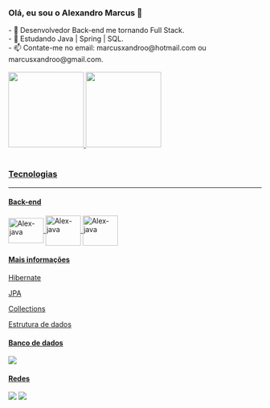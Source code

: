 ### Olá, eu sou o Alexandro Marcus  👋

<!--
**AlexandroMarcus/AlexandroMarcus** is a ✨ _special_ ✨ repository because its `README.md` (this file) appears on your GitHub profile.
-->

<section class="apresentacao">
- 🚀 Desenvolvedor Back-end me tornando Full Stack.
 <br>
- 🌱 Estudando Java | Spring | SQL.
 <br>
- 📫 Contate-me no email:  marcusxandroo@hotmail.com ou marcusxandroo@gmail.com.
<section><!--apresentacao-->

<br/>

<section class="info" align="left">
 <a href="https://github.com/AlexandroMarcus">
 <img height="150em" src="https://github-readme-stats.vercel.app/api?username=alexandromarcus&show_icons=true&theme=radical"/> <link rel="stylesheet" href="https://cdn.jsdelivr.net/gh/devicons/devicon@v2.15.1/devicon.min.css">
 <img height="150em" src="https://github-readme-stats.vercel.app/api/top-langs/?username=alexandromarcus&layout=compact&langs_count=7&theme=radical"/>
</section><!--info-->
 
<section class="competências"><br>
 <h3>Tecnologias</h3>
 <hr>
 <h4>Back-end</h4> 
 <img align="center" alt="Alex-java" height="50" width="70" src="https://cdn.jsdelivr.net/gh/devicons/devicon/icons/java/java-original-wordmark.svg"/>
 <img align="center" alt="Alex-java" height="60" width="70" src="https://cdn.jsdelivr.net/gh/devicons/devicon/icons/spring/spring-original-wordmark.svg"/>
 <img align="center" alt="Alex-java" height="60" width="70" src="https://cdn-icons-png.flaticon.com/128/692/692402.png"/>
 <h4>Mais informações</h4>
 <p>Hibernate</p>
 <p>JPA</p>
 <p>Collections</p>
 <p>Estrutura de dados</p>
 <h4>Banco de dados</h4>
 <img src="https://img.shields.io/badge/mysql-%2300f.svg?style=for-the-badge&logo=mysql&logoColor=white"></img>
</section><!--competências-->

<section class="redes">
 <h4>Redes</h4>
 <a href="https://www.linkedin.com/in/alexandromarcus/" target="_blank"><img src="https://img.shields.io/badge/-LinkedIn-%230077B5?style=for-the-badge&logo=linkedin&logoColor=white" target="_blank"></a>
 <a href="https://discord.com/channels/@me" target="_blank"><img src="https://img.shields.io/badge/Discord-7289DA?style=for-the-badge&logo=discord&logoColor=white" target="_blank">
</section><!--redes>
